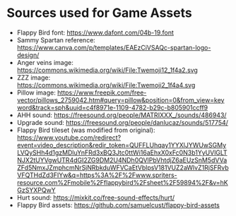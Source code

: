 # Sources used for Game Assets
- Flappy Bird font: https://www.dafont.com/04b-19.font
- Sammy Spartan reference: https://www.canva.com/p/templates/EAEzCiVSAQc-spartan-logo-design/
- Anger veins image: https://commons.wikimedia.org/wiki/File:Twemoji12_1f4a2.svg
- ZZZ image: https://commons.wikimedia.org/wiki/File:Twemoji2_1f4a4.svg
- Pillow image: https://www.freepik.com/free-vector/pillows_2759042.htm#query=pillow&position=0&from_view=keyword&track=sph&uuid=c4f8971e-1109-4782-b29c-b805901ccff9
- AHH sound: https://freesound.org/people/MATRIXXX_/sounds/486943/
- Upgrade sound: https://freesound.org/people/danlucaz/sounds/517754/
- Flappy Bird tileset (was modified from original): https://www.youtube.com/redirect?event=video_description&redir_token=QUFFLUhqay1YYXlJYWUwSGMyLVQySHh4d1gzMDluYnFRd3xBQ3Jtc0ttWi16aEhxX0xFc0N3b1YyUVlGLTNJX2tUYVgwUTR4dGI2ZG9DM2U4NDh0QVlPbVhtdjZ6aEUzSnM5dVVaZFd5NmxJZmphcmNrSjNRbkduWFVCaEtVblpsV181VUZ2aWlvZ1RjSFRvbVFQTHdZd3FIYw&q=https%3A%2F%2Fwww.spriters-resource.com%2Fmobile%2Fflappybird%2Fsheet%2F59894%2F&v=hKGzSYXPQwY
- Hurt sound: https://mixkit.co/free-sound-effects/hurt/
- Flappy Bird assets: https://github.com/samuelcust/flappy-bird-assets



